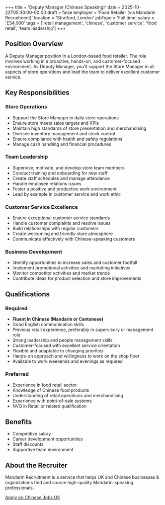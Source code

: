 +++
title = 'Deputy Manager (Chinese Speaking)'
date = 2025-10-22T05:30:00-00:00
draft = false
employer = 'Food Retailer (via Mandarin Recruitment)'
location = 'Stratford, London'
jobType = 'Full time'
salary = '£34,000'
tags = ['retail management', 'chinese', 'customer service', 'food retail', 'team leadership']
+++

## Position Overview

A Deputy Manager position in a London-based food retailer. The role involves working in a proactive, hands-on, and customer-focused environment. As Deputy Manager, you'll support the Store Manager in all aspects of store operations and lead the team to deliver excellent customer service.

## Key Responsibilities

### Store Operations
- Support the Store Manager in daily store operations
- Ensure store meets sales targets and KPIs
- Maintain high standards of store presentation and merchandising
- Oversee inventory management and stock control
- Ensure compliance with health and safety regulations
- Manage cash handling and financial procedures

### Team Leadership
- Supervise, motivate, and develop store team members
- Conduct training and onboarding for new staff
- Create staff schedules and manage attendance
- Handle employee relations issues
- Foster a positive and productive work environment
- Lead by example in customer service and work ethic

### Customer Service Excellence
- Ensure exceptional customer service standards
- Handle customer complaints and resolve issues
- Build relationships with regular customers
- Create welcoming and friendly store atmosphere
- Communicate effectively with Chinese-speaking customers

### Business Development
- Identify opportunities to increase sales and customer footfall
- Implement promotional activities and marketing initiatives
- Monitor competitor activities and market trends
- Contribute ideas for product selection and store improvements

## Qualifications

### Required
- **Fluent in Chinese (Mandarin or Cantonese)**
- Good English communication skills
- Previous retail experience, preferably in supervisory or management role
- Strong leadership and people management skills
- Customer-focused with excellent service orientation
- Flexible and adaptable to changing priorities
- Hands-on approach and willingness to work on the shop floor
- Available to work weekends and evenings as required

### Preferred
- Experience in food retail sector
- Knowledge of Chinese food products
- Understanding of retail operations and merchandising
- Experience with point-of-sale systems
- NVQ in Retail or related qualification

## Benefits

- Competitive salary
- Career development opportunities
- Staff discounts
- Supportive team environment

## About the Recruiter

Mandarin Recruitment is a service that helps UK and Chinese businesses & organizations find and source high-quality Mandarin-speaking professionals.

[Apply on Chinese Jobs UK](https://chinesejobs.uk)

